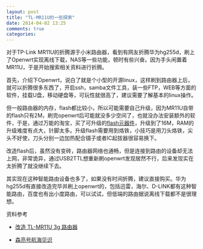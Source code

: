 ```yaml
---
layout: post
title: "TL-MR11U的一些探索"
date: 2014-04-02 13:25
comments: true
categories: 
---
```


对于TP-Link MR11U的折腾源于小米路由器，看到有网友折腾华为hg255d，刷上了Openwrt实现离线下载，NAS等一些功能，顿时有些兴奋。因为手头闲置着MR11U，于是开始搜索相关资料进行折腾。


首先，介绍下Openwrt，说白了就是个小型的开源linux，这样刷到路由器上后，就可以折腾很多东西了，开启ssh，samba文件工具，装一些FTP，WEB等方面的软件，挂载U盘，移动硬盘等，可玩性就很高了，建议需要了解基本的linux操作。

但一般路由器的内存，flash都比较小，所以可能需要自己升级，因为MR11U自带的flash只有2M，刷完openwrt后可能就没多少空间了，也就没办法安装额外的软件，于是，通过万能的淘宝，买了可升级的[flash元器件](http://item.taobao.com/item.htm?spm=a1z09.5.0.0.5QAU2M&id=17114078992)，升级到了16M，RAM的升级难度有点大，针脚太多。升级flash需要用到烙铁，小技巧是用刀头烙铁，尖头不好使，刀头分别一边加热配合镊子或者IC起拔器很容易换下。

改造flash后，虽然没有变砖，路由器网络也通畅，但是连接到路由的设备却无法上网，非常诡异，通过USB2TTL想重新刷openwrt发现居然不行，后来发现实在太折腾了就没继续下去。

其实现在这种智能路由设备也多了，如果没有时间折腾，建议直接购买。华为hg255d有直接改造完毕并刷上openwrt的，包括迅雷，海尔、D-LINK都有这种智能路由，百度也有出小度路由，可以试试，但低端的路由据说离线下载都不是很理想。

资料参考

* [改造 TL-MR11U 3g 路由器](http://www.gracecode.com/posts/3087.html)

* [森亮号航海见识](http://see.sl088.com/wiki/%E5%88%86%E7%B1%BB:Mr11u)
